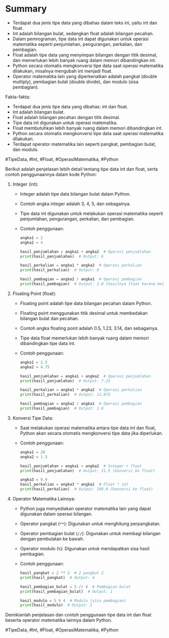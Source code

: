 # Summary

- Terdapat dua jenis tipe data yang dibahas dalam teks ini, yaitu int dan float.
- Int adalah bilangan bulat, sedangkan float adalah bilangan pecahan.
- Dalam pemrograman, tipe data int dapat digunakan untuk operasi matematika seperti penjumlahan, pengurangan, perkalian, dan pembagian.
- Float adalah tipe data yang menyimpan bilangan dengan titik desimal, dan memerlukan lebih banyak ruang dalam memori dibandingkan int.
- Python secara otomatis mengkonversi tipe data saat operasi matematika dilakukan, misalnya mengubah int menjadi float.
- Operator matematika lain yang diperkenalkan adalah pangkat (double multiply), pembagian bulat (double divide), dan modulo (sisa pembagian).

Fakta-fakta:
- Terdapat dua jenis tipe data yang dibahas: int dan float.
- Int adalah bilangan bulat.
- Float adalah bilangan pecahan dengan titik desimal.
- Tipe data int digunakan untuk operasi matematika.
- Float membutuhkan lebih banyak ruang dalam memori dibandingkan int.
- Python secara otomatis mengkonversi tipe data saat operasi matematika dilakukan.
- Terdapat operator matematika lain seperti pangkat, pembagian bulat, dan modulo.

#TipeData, #Int, #Float, #OperasiMatematika, #Python

Berikut adalah penjelasan lebih detail tentang tipe data int dan float, serta contoh penggunaannya dalam kode Python:

1. Integer (int):
   - Integer adalah tipe data bilangan bulat dalam Python.
   - Contoh angka integer adalah 3, 4, 5, dan sebagainya.
   - Tipe data int digunakan untuk melakukan operasi matematika seperti penjumlahan, pengurangan, perkalian, dan pembagian.
   - Contoh penggunaan:

     ```python
     angka1 = 2
     angka2 = 4
     
     hasil_penjumlahan = angka1 + angka2  # Operasi penjumlahan
     print(hasil_penjumlahan)  # Output: 6
     
     hasil_perkalian = angka1 * angka2  # Operasi perkalian
     print(hasil_perkalian)  # Output: 8
     
     hasil_pembagian = angka2 / angka1  # Operasi pembagian
     print(hasil_pembagian)  # Output: 2.0 (hasilnya float karena melibatkan pembagian)
     ```

2. Floating Point (float):
   - Floating point adalah tipe data bilangan pecahan dalam Python.
   - Floating point menggunakan titik desimal untuk membedakan bilangan bulat dan pecahan.
   - Contoh angka floating point adalah 0.5, 1.23, 3.14, dan sebagainya.
   - Tipe data float memerlukan lebih banyak ruang dalam memori dibandingkan tipe data int.
   - Contoh penggunaan:

     ```python
     angka1 = 2.5
     angka2 = 4.75
     
     hasil_penjumlahan = angka1 + angka2  # Operasi penjumlahan
     print(hasil_penjumlahan)  # Output: 7.25
     
     hasil_perkalian = angka1 * angka2  # Operasi perkalian
     print(hasil_perkalian)  # Output: 11.875
     
     hasil_pembagian = angka2 / angka1  # Operasi pembagian
     print(hasil_pembagian)  # Output: 1.9
     ```

3. Konversi Tipe Data:
   - Saat melakukan operasi matematika antara tipe data int dan float, Python akan secara otomatis mengkonversi tipe data jika diperlukan.
   - Contoh penggunaan:

     ```python
     angka1 = 20
     angka2 = 1.5
     
     hasil_penjumlahan = angka1 + angka2  # Integer + float
     print(hasil_penjumlahan)  # Output: 21.5 (konversi ke float)
     
     angka3 = 9.9
     hasil_perkalian = angka3 * angka1  # Float * int
     print(hasil_perkalian)  # Output: 198.0 (konversi ke float)
     ```

4. Operator Matematika Lainnya:
   - Python juga menyediakan operator matematika lain yang dapat digunakan dalam operasi bilangan.
   - Operator pangkat (`**`): Digunakan untuk menghitung perpangkatan.
   - Operator pembagian bulat (`//`): Digunakan untuk membagi bilangan dengan pembulatan ke bawah.
   - Operator modulo (`%`): Digunakan untuk mendapatkan sisa hasil pembagian.
   - Contoh penggunaan:

     ```python
     hasil_pangkat = 2 ** 2  # 2 pangkat 2
     print(hasil_pangkat)  # Output: 4
     
     hasil_pembagian_bulat = 5 // 4  # Pembagian bulat
     print(hasil_pembagian_bulat)  # Output: 1
     
     hasil_modulo = 5 % 4  # Modulo (sisa pembagian)
     print(hasil_modulo)  # Output: 1
     ```

Demikianlah penjelasan dan contoh penggunaan tipe data int dan float beserta operator matematika lainnya dalam Python.

#TipeData, #Int, #Float, #OperasiMatematika, #Python